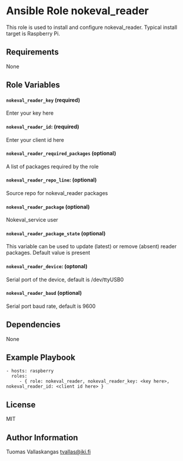 Ansible Role nokeval_reader
=========

This role is used to install and configure nokeval_reader. Typical install target is Raspberry Pi.

Requirements
------------

None

Role Variables
--------------
#### `nokeval_reader_key` (required)
Enter your key here

#### `nokeval_reader_id`: (required)
Enter your client id here

#### `nokeval_reader_required_packages` (optional)
A list of packages required by the role

#### `nokeval_reader_repo_line`: (optional)
Source repo for nokeval_reader packages

#### `nokeval_reader_package` (optional)
Nokeval_service user

#### `nokeval_reader_package_state` (optional)
This variable can be used to update (latest) or remove (absent) reader packages. Default value is present

#### `nokeval_reader_device`: (optonal)
Serial port of the device, default is /dev/ttyUSB0

#### `nokeval_reader_baud` (optional)
Serial port baud rate, default is 9600


Dependencies
------------
None

Example Playbook
----------------

    - hosts: raspberry
      roles:
         - { role: nokeval_reader, nokeval_reader_key: <key here>, nokeval_reader_id: <client id here> }

License
-------

MIT

Author Information
------------------
Tuomas Vallaskangas
tvallas@iki.fi
